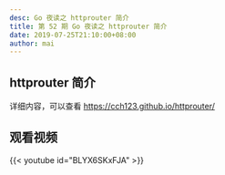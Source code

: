 ```yaml
---
desc: Go 夜读之 httprouter 简介
title: 第 52 期 Go 夜读之 httprouter 简介
date: 2019-07-25T21:10:00+08:00
author: mai
---
```


## httprouter 简介

详细内容，可以查看 https://cch123.github.io/httprouter/

## 观看视频

{{< youtube id="BLYX6SKxFJA" >}}
